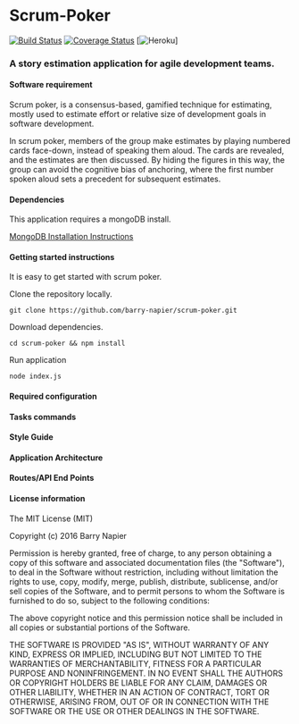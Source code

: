 # Scrum-Poker
[![Build Status](https://travis-ci.org/barry-napier/scrum-poker.svg?branch=master)](https://travis-ci.org/barry-napier/scrum-poker) [![Coverage Status](https://coveralls.io/repos/github/barry-napier/scrum-poker/badge.svg?branch=master)](https://coveralls.io/github/barry-napier/scrum-poker?branch=master) [![Heroku](http://heroku-badge.herokuapp.com/?app=scrum-poker-123&root=index.html)]
### A story estimation application for agile development teams.

#### Software requirement
Scrum poker, is a consensus-based, gamified technique for estimating, mostly used to estimate effort or relative size of development goals in software development. 

In scrum poker, members of the group make estimates by playing numbered cards face-down, instead of speaking them aloud. The cards are revealed, and the estimates are then discussed. By hiding the figures in this way, the group can avoid the cognitive bias of anchoring, where the first number spoken aloud sets a precedent for subsequent estimates.
#### Dependencies

This application requires a mongoDB install.

[MongoDB Installation Instructions](https://docs.mongodb.org/manual/installation/)

#### Getting started instructions
It is easy to get started with scrum poker.

Clone the repository locally.
```
git clone https://github.com/barry-napier/scrum-poker.git
```

Download dependencies.
```
cd scrum-poker && npm install
```

Run application
```
node index.js
```

#### Required configuration
#### Tasks commands
#### Style Guide
#### Application Architecture
#### Routes/API End Points
#### License information
The MIT License (MIT)

Copyright (c) 2016 Barry Napier

Permission is hereby granted, free of charge, to any person obtaining a copy
of this software and associated documentation files (the "Software"), to deal
in the Software without restriction, including without limitation the rights
to use, copy, modify, merge, publish, distribute, sublicense, and/or sell
copies of the Software, and to permit persons to whom the Software is
furnished to do so, subject to the following conditions:

The above copyright notice and this permission notice shall be included in all
copies or substantial portions of the Software.

THE SOFTWARE IS PROVIDED "AS IS", WITHOUT WARRANTY OF ANY KIND, EXPRESS OR
IMPLIED, INCLUDING BUT NOT LIMITED TO THE WARRANTIES OF MERCHANTABILITY,
FITNESS FOR A PARTICULAR PURPOSE AND NONINFRINGEMENT. IN NO EVENT SHALL THE
AUTHORS OR COPYRIGHT HOLDERS BE LIABLE FOR ANY CLAIM, DAMAGES OR OTHER
LIABILITY, WHETHER IN AN ACTION OF CONTRACT, TORT OR OTHERWISE, ARISING FROM,
OUT OF OR IN CONNECTION WITH THE SOFTWARE OR THE USE OR OTHER DEALINGS IN THE
SOFTWARE.

